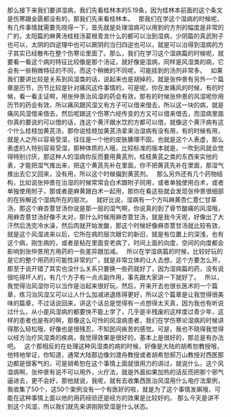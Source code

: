 那么接下来我们要讲湿病，我们先看桂林本的5.19条，因为桂林本前面的这个条文是伤寒跟金匮都没有的，那我们先来看桂林本。
 
那我们在学这个湿病的时候呢，有几件事情就需要先晓得一下，首先就是处理湿病可以用到的方剂的幅度是非常的广的，太阳篇的麻黄汤桂枝汤葛根青龙什么的都可以治到湿病，少阴篇的真武附子也可以，太阴的四逆理中也可以厥阴的当归四逆也可以，就是可以治得到湿病的方子其实已经散布在整个伤寒论里面了。那么，我们在学习这个湿病篇的时候呢，就要看一看这个病的特征比较像是那个汤证，就好像是湿病，同样是风湿类的病，它会有一些稍微特征的不同，而这个稍微的不同呢，可能挂到的汤剂非常多。
 
如果我们要讲比较是关系到风湿类的话，说起来也是胡掉的，就是张仲景有另外一个篇章是历节，历节比较是针对痛风这件事情的，可是呢，你在发痛风的时候，有的时候，看一看主证啊，用张仲景治风湿的药会有效，那有的时候张仲景的风湿呢你用历节的药会有效，所以痛风跟风湿又有方子可以借来借去，所以这一块的病，就是痛风风湿借来借去，然后呢跟这个伤寒六经传变的方又可以借来借去，而湿病里面你真的要说的可以借的话，连这个黄汗跟水饮的方都可以借，就像这个黄汗病有这个什么桂枝加黄芪汤，那你说桂枝加黄芪汤拿来治湿病有没有用，有的时候有用，就是人之所以容易受湿，往往是一个他的皮肤腠理不固，也就是这个人表虚，那么表虚的人特别容易受湿，那种体质的人哦，比较标准的版本就是，一吹到风就会觉得特别讨厌，那这种人的湿病你反而要用黄芪剂，桂枝黄芪之类的东西来实他的表，才能把湿气推出来，把这个黄芪先补在里面，你不把黄芪先补在里面，那湿气推出去它又回来，没有用，所以这个时候偏到黄芪剂。
 
那么另外还有几个药物结构，比如说张仲景在治湿的时候常常会白术跟附子同用，或者单独使用白术，或者单独使用附子，那或者是麻黄跟白术一起用，那你在看这些就会发现张仲景很细部的在拆解这个湿病所在的层次。
 
就好比说，湿病有一个方叫麻黄杏仁薏仁甘草汤，那这个麻杏薏甘汤你说是那一层的湿气啊，你说真的到了骨节酸痛的风湿哦，用麻杏薏甘汤好像不太对，那什么时候用麻杏薏甘汤，就是我今天呢，好像出了大汗然后洗完冷水澡，然后肉就开始发酸，那这个时候好像麻杏薏甘汤就比较有效，就是这个风湿进来以后，它所在病的层次跟它的新旧，就是有位置上的深浅，也有这个病，刚生病的，或者是粘在里面变老病了，时间上面的向度，空间的向度都会影响到张仲景用方用药的一些差异跟加减。
 
所以在学湿病篇的时候，比较好玩的是它的整个用药的可能性非常的广，就是非常立体的让人去想，这个方要怎么开，那至于说开错了其实也没什么关系只要换一些药就好了，因为湿病篇的药，没有说很吃得坏人的，有几个方子有一点点副作用，事先跟大家讲一下就好了。
 
所以，我觉得治风湿你可以当作是治起来很好玩，然后，开来开去也很长医术的一个篇章，练习治风湿又可以让人什么加减进退练得更好，所以这个篇章是让我觉得很美味的篇章，不过话说回来，讲这个话总是觉得有一点想得太天真，因为我也有听说过什么，从小是风湿病的都要快不能上学了，几乎是半残废的这样度过青少年，这样的患者也是有的啊，那像这么可怜的风湿病患者，我们在学伤寒论湿病的时候讲得那么轻松哦，好像也是很残忍，不知民间疾苦的感觉。可是，我也不晓得我觉得以经方治疗风湿类的疾病，我觉得效果是很好的，基本上是很好的，那总是有办法吧。
 
这个那相反的在处理这种风湿类的病的时候，好像是大陆的胡希恕教授哦，他特地举证，你知道，通常大陆那边像刘渡舟教授或者胡希恕郝万山教授对西医那边都是很客气的，可是胡希恕在这个事情上面就很用力的讲过，就说什么，这个风湿病啊，张仲景有说不可以用外，火疗法，就是外面如果加热的话反而把那个邪气逼进去，更不会好，那他就说，我呢，就有去收集西医治风湿用什么电疗法案例，我收集了50个，这50个案例没有一个有医好的啦，就是为了这个事情发飙哦，可能在这种事情上面以他的用药经验还是经方的效果是比较好的。
那么今天是讲不到这个风湿，所以我们就先来讲刚刚受湿是什么状态。
